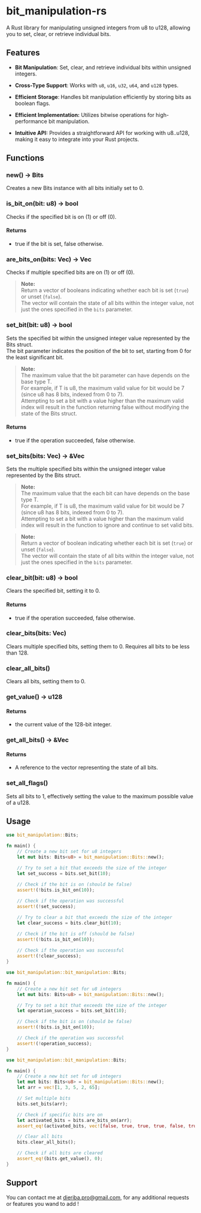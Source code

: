 # bit_manipulation-rs

A Rust library for manipulating unsigned integers from u8 to u128, allowing you to set, clear, or retrieve individual bits.

## Features

- **Bit Manipulation**: Set, clear, and retrieve individual bits within unsigned integers.

- **Cross-Type Support**: Works with `u8`, `u16`, `u32`, `u64`, and `u128` types.

- **Efficient Storage**: Handles bit manipulation efficiently by storing bits as boolean flags.

- **Efficient Implementation:** Utilizes bitwise operations for high-performance bit manipulation.
  
- **Intuitive API:** Provides a straightforward API for working with u8..u128, making it easy to integrate into your Rust projects.

## Functions
### new() -> Bits
Creates a new Bits instance with all bits initially set to 0.
### is_bit_on(bit: u8) -> bool

Checks if the specified bit is on (1) or off (0).  
#### Returns
- true if the bit is set, false otherwise.

### are_bits_on(bits: Vec<u8>) -> Vec<bool>

Checks if multiple specified bits are on (1) or off (0).  
> **Note:**  
> Return a vector of booleans indicating whether each bit is set (`true`) or unset (`false`).  
The vector will contain the state of all bits within the integer value, not just the ones specified in the `bits` parameter.

###  set_bit(bit: u8) -> bool
Sets the specified bit within the unsigned integer value represented by the Bits struct.  
The bit parameter indicates the position of the bit to set, starting from 0 for the least significant bit.

> **Note:**  
> The maximum value that the bit parameter can have depends on the base type T.  
For example, if T is u8, the maximum valid value for bit would be 7 (since u8 has 8 bits, indexed from 0 to 7).   
Attempting to set a bit with a value higher than the maximum valid index will result in the function returning false without modifying the state of the Bits struct.  

#### Returns
- true if the operation succeeded, false otherwise.

### set_bits(bits: Vec<u8>) -> &Vec<bool>

Sets the multiple specified bits within the unsigned integer value represented by the Bits struct.  

> **Note:**  
> The maximum value that the each bit can have depends on the base type T.  
For example, if T is u8, the maximum valid value for bit would be 7 (since u8 has 8 bits, indexed from 0 to 7).   
Attempting to set a bit with a value higher than the maximum valid index will result in the function to ignore and continue to set valid bits.

> **Note:**  
> Return a vector of boolean indicating whether each bit is set (`true`) or unset (`false`).  
The vector will contain the state of all bits within the integer value, not just the ones specified in the `bits` parameter.

###  clear_bit(bit: u8) -> bool

Clears the specified bit, setting it to 0.  
#### Returns
- true if the operation succeeded, false otherwise.

### clear_bits(bits: Vec<u8>)

Clears multiple specified bits, setting them to 0. Requires all bits to be less than 128.
### clear_all_bits()

Clears all bits, setting them to 0.

### get_value() -> u128

#### Returns
- the current value of the 128-bit integer.
### get_all_bits() -> &Vec<bool>

#### Returns
- A reference to the vector representing the state of all bits.
### set_all_flags()

Sets all bits to 1, effectively setting the value to the maximum possible value of a u128.

## Usage

```rust
use bit_manipulation::Bits;

fn main() {
    // Create a new bit set for u8 integers
    let mut bits: Bits<u8> = bit_manipulation::Bits::new();

    // Try to set a bit that exceeds the size of the integer
    let set_success = bits.set_bit(10);

    // Check if the bit is on (should be false)
    assert!(!bits.is_bit_on(10));
    
    // Check if the operation was successful
    assert!(!set_success);

    // Try to clear a bit that exceeds the size of the integer
    let clear_success = bits.clear_bit(10);

    // Check if the bit is off (should be false)
    assert!(!bits.is_bit_on(10));
    
    // Check if the operation was successful
    assert!(!clear_success);
}

```
```rust
use bit_manipulation::bit_manipulation::Bits;

fn main() {
    // Create a new bit set for u8 integers
    let mut bits: Bits<u8> = bit_manipulation::Bits::new();

    // Try to set a bit that exceeds the size of the integer
    let operation_success = bits.set_bit(10);

    // Check if the bit is on (should be false)
    assert!(!bits.is_bit_on(10));

    // Check if the operation was successful
    assert!(!operation_success);
}
```
```rust
use bit_manipulation::bit_manipulation::Bits;

fn main() {
    // Create a new bit set for u8 integers
    let mut bits: Bits<u8> = bit_manipulation::Bits::new();
    let arr = vec![1, 3, 5, 2, 65];

    // Set multiple bits
    bits.set_bits(arr);

    // Check if specific bits are on
    let activated_bits = bits.are_bits_on(arr);
    assert_eq!(activated_bits, vec![false, true, true, true, false, true, false, false]);

    // Clear all bits
    bits.clear_all_bits();

    // Check if all bits are cleared
    assert_eq!(bits.get_value(), 0);
}
```

## Support
You can contact me at dieriba.pro@gmail.com, for any additional requests or features you wand to add !